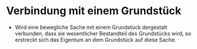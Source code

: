 # Verbindung mit einem Grundstück

- Wird eine bewegliche Sache mit einem Grundstück dergestalt verbunden, dass sie wesentlicher Bestandteil des Grundstücks wird, so erstreckt sich das Eigentum an dem Grundstück auf diese Sache.

